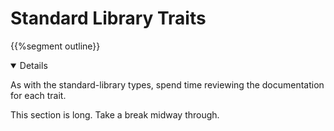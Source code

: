 # Standard Library Traits

{{%segment outline}}

<details open="true">

As with the standard-library types, spend time reviewing the documentation for
each trait.

This section is long. Take a break midway through.

</details>
